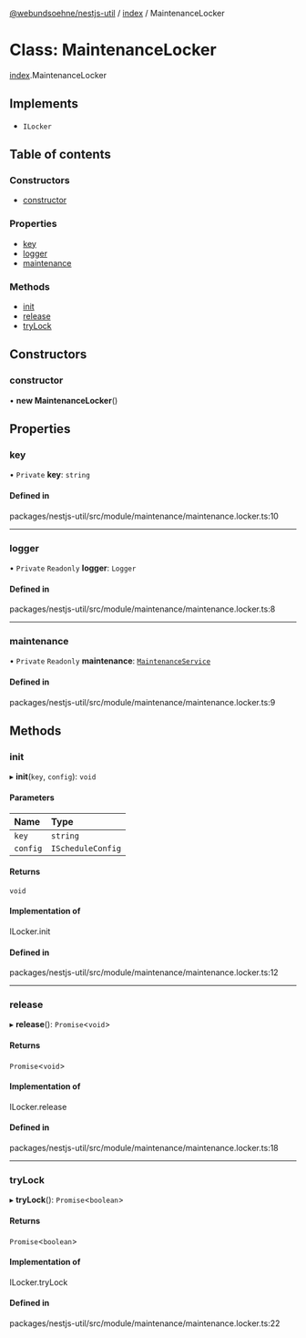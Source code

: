 [@webundsoehne/nestjs-util](../README.md) / [index](../modules/index.md) / MaintenanceLocker

# Class: MaintenanceLocker

[index](../modules/index.md).MaintenanceLocker

## Implements

- `ILocker`

## Table of contents

### Constructors

- [constructor](index.MaintenanceLocker.md#constructor)

### Properties

- [key](index.MaintenanceLocker.md#key)
- [logger](index.MaintenanceLocker.md#logger)
- [maintenance](index.MaintenanceLocker.md#maintenance)

### Methods

- [init](index.MaintenanceLocker.md#init)
- [release](index.MaintenanceLocker.md#release)
- [tryLock](index.MaintenanceLocker.md#trylock)

## Constructors

### constructor

• **new MaintenanceLocker**()

## Properties

### key

• `Private` **key**: `string`

#### Defined in

packages/nestjs-util/src/module/maintenance/maintenance.locker.ts:10

___

### logger

• `Private` `Readonly` **logger**: `Logger`

#### Defined in

packages/nestjs-util/src/module/maintenance/maintenance.locker.ts:8

___

### maintenance

• `Private` `Readonly` **maintenance**: [`MaintenanceService`](index.MaintenanceService.md)

#### Defined in

packages/nestjs-util/src/module/maintenance/maintenance.locker.ts:9

## Methods

### init

▸ **init**(`key`, `config`): `void`

#### Parameters

| Name | Type |
| :------ | :------ |
| `key` | `string` |
| `config` | `IScheduleConfig` |

#### Returns

`void`

#### Implementation of

ILocker.init

#### Defined in

packages/nestjs-util/src/module/maintenance/maintenance.locker.ts:12

___

### release

▸ **release**(): `Promise`<`void`\>

#### Returns

`Promise`<`void`\>

#### Implementation of

ILocker.release

#### Defined in

packages/nestjs-util/src/module/maintenance/maintenance.locker.ts:18

___

### tryLock

▸ **tryLock**(): `Promise`<`boolean`\>

#### Returns

`Promise`<`boolean`\>

#### Implementation of

ILocker.tryLock

#### Defined in

packages/nestjs-util/src/module/maintenance/maintenance.locker.ts:22
